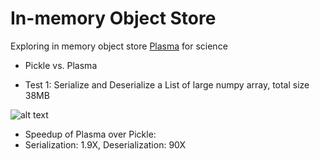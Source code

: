 # In-memory Object Store
Exploring in memory object store [Plasma](https://arrow.apache.org/blog/) for science


  * Pickle vs. Plasma

  * Test 1: Serialize and Deserialize a List of large numpy array, total size 38MB

![alt text](https://user-images.githubusercontent.com/1396867/48679601-448b8600-eb47-11e8-9daa-207ab2b3c3fa.png)

  * Speedup of Plasma over Pickle: 
  * Serialization: 1.9X, Deserialization: 90X



